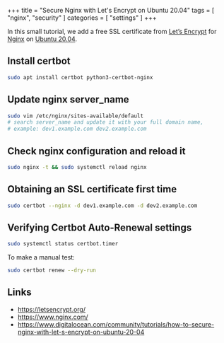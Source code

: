 +++
title = "Secure Nginx with Let's Encrypt on Ubuntu 20.04"
tags = [ "nginx", "security" ]
categories = [ "settings" ]
+++

In this small tutorial, we add a free SSL certificate from [Let’s Encrypt](https://letsencrypt.org/) for [Nginx](https://www.nginx.com/) on [Ubuntu 20.04](https://ubuntu.com).
<!--more-->

## Install certbot
```bash
sudo apt install certbot python3-certbot-nginx
```

## Update nginx server_name
```bash
sudo vim /etc/nginx/sites-available/default
# search server_name and update it with your full domain name,
# example: dev1.example.com dev2.example.com
```

## Check nginx configuration and reload it
```bash
sudo nginx -t && sudo systemctl reload nginx
```

## Obtaining an SSL certificate first time
```bash
sudo certbot --nginx -d dev1.example.com -d dev2.example.com
```

## Verifying Certbot Auto-Renewal settings
```bash
sudo systemctl status certbot.timer
```
To make a manual test:
```bash
sudo certbot renew --dry-run
```

## Links

* https://letsencrypt.org/
* https://www.nginx.com/
* https://www.digitalocean.com/community/tutorials/how-to-secure-nginx-with-let-s-encrypt-on-ubuntu-20-04
